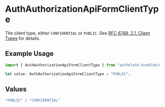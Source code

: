 # AuthAuthorizationApiFormClientType

The client type, either `CONFIDENTIAL` or `PUBLIC`. See [RFC 6749, 2.1. Client Types](https://datatracker.ietf.org/doc/html/rfc6749#section-2.1)
for details.


## Example Usage

```typescript
import { AuthAuthorizationApiFormClientType } from "authelete-bundled/models/operations";

let value: AuthAuthorizationApiFormClientType = "PUBLIC";
```

## Values

```typescript
"PUBLIC" | "CONFIDENTIAL"
```